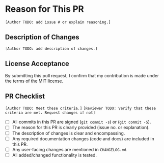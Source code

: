 # Reason for This PR

`[Author TODO: add issue # or explain reasoning.]`

## Description of Changes

`[Author TODO: add description of changes.]`

## License Acceptance

By submitting this pull request, I confirm that my contribution is made under
the terms of the MIT license.

## PR Checklist

`[Author TODO: Meet these criteria.]`
`[Reviewer TODO: Verify that these criteria are met. Request changes if not]`

- [ ] All commits in this PR are signed (`git commit -s`) or (`git commit -S`).
- [ ] The reason for this PR is clearly provided (issue no. or explanation).
- [ ] The description of changes is clear and encompassing.
- [ ] Any required documentation changes (code and docs) are included in this PR.
- [ ] Any user-facing changes are mentioned in `CHANGELOG.md`.
- [ ] All added/changed functionality is tested.
